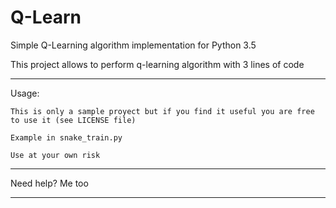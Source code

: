 # Q-Learn
Simple Q-Learning algorithm implementation for Python 3.5

This project allows to perform q-learning algorithm with 3 lines of code

*****************************************************************************************************

Usage:

    This is only a sample proyect but if you find it useful you are free to use it (see LICENSE file)
    
    Example in snake_train.py
    
    Use at your own risk

*****************************************************************************************************

Need help? Me too

*****************************************************************************************************

